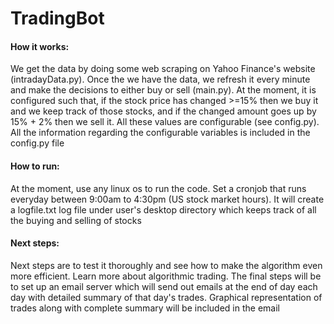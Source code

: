 # TradingBot

<h4>How it works:</h4>
We get the data by doing some web scraping on Yahoo Finance's website (intradayData.py). Once the we have the data, we refresh it every minute and make the decisions to either buy or sell (main.py). At the moment, it is configured such that, if the stock price has changed >=15% then we buy it and we keep track of those stocks, and if the changed amount goes up by 15% + 2% then we sell it. All these values are configurable (see config.py). All the information regarding the configurable variables is included in the config.py file

<h4>How to run:</h4>
At the moment, use any linux os to run the code. Set a cronjob that runs everyday between 9:00am to 4:30pm (US stock market hours). It will create a logfile.txt log file under user's desktop directory which keeps track of all the buying and selling of stocks

<h4>Next steps:</h4>
Next steps are to test it thoroughly and see how to make the algorithm even more efficient. Learn more about algorithmic trading. The final steps will be to set up an email server which will send out emails at the end of day each day with detailed summary of that day's trades. Graphical representation of trades along with complete summary will be included in the email

